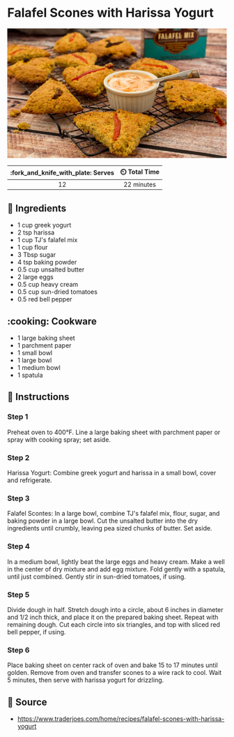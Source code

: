 # Falafel Scones with Harissa Yogurt

![Falafel Scones with Harissa Yogurt](../assets/images/falafel-scones-with-harissa-yogurt.png)

| :fork_and_knife_with_plate: Serves | :timer_clock: Total Time |
|:----------------------------------:|:-----------------------: |
| 12 | 22 minutes |

## :salt: Ingredients

- 1 cup greek yogurt
- 2 tsp harissa
- 1 cup TJ's falafel mix
- 1 cup flour
- 3 Tbsp sugar
- 4 tsp baking powder
- 0.5 cup unsalted butter
- 2 large eggs
- 0.5 cup heavy cream
- 0.5 cup sun-dried tomatoes
- 0.5 red bell pepper

## :cooking: Cookware

- 1 large baking sheet
- 1 parchment paper
- 1 small bowl
- 1 large bowl
- 1 medium bowl
- 1 spatula

## :pencil: Instructions

### Step 1

Preheat oven to 400°F. Line a large baking sheet with parchment paper or spray with cooking spray; set aside.

### Step 2

Harissa Yogurt: Combine greek yogurt and harissa in a small bowl, cover and refrigerate.

### Step 3

Falafel Scontes: In a large bowl, combine TJ's falafel mix, flour, sugar, and baking powder in a large bowl. Cut the
unsalted butter into the dry ingredients until crumbly, leaving pea sized chunks of butter. Set aside.

### Step 4

In a medium bowl, lightly beat the large eggs and heavy cream. Make a well in the center of dry mixture and add egg
mixture. Fold gently with a spatula, until just combined. Gently stir in sun-dried tomatoes, if using.

### Step 5

Divide dough in half. Stretch dough into a circle, about 6 inches in diameter and 1/2 inch thick, and place it on the
prepared baking sheet. Repeat with remaining dough. Cut each circle into six triangles, and top with sliced red bell
pepper, if using.

### Step 6

Place baking sheet on center rack of oven and bake 15 to 17 minutes until golden. Remove from oven and transfer scones
to a wire rack to cool. Wait 5 minutes, then serve with harissa yogurt for drizzling.

## :link: Source

- <https://www.traderjoes.com/home/recipes/falafel-scones-with-harissa-yogurt>

